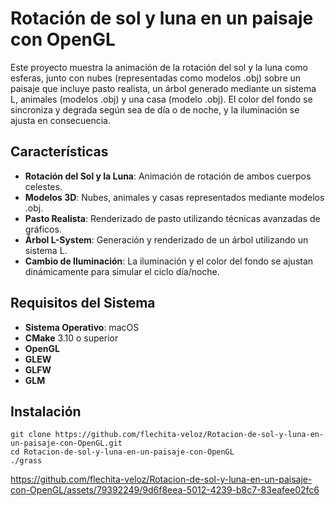 # Rotación de sol y luna en un paisaje con OpenGL

Este proyecto muestra la animación de la rotación del sol y la luna como esferas, junto con nubes (representadas como modelos .obj) sobre un paisaje que incluye pasto realista, un árbol generado mediante un sistema L, animales (modelos .obj) y una casa (modelo .obj). El color del fondo se sincroniza y degrada según sea de día o de noche, y la iluminación se ajusta en consecuencia.

## Características

- **Rotación del Sol y la Luna**: Animación de rotación de ambos cuerpos celestes.
- **Modelos 3D**: Nubes, animales y casas representados mediante modelos .obj.
- **Pasto Realista**: Renderizado de pasto utilizando técnicas avanzadas de gráficos.
- **Árbol L-System**: Generación y renderizado de un árbol utilizando un sistema L.
- **Cambio de Iluminación**: La iluminación y el color del fondo se ajustan dinámicamente para simular el ciclo día/noche.

## Requisitos del Sistema

- **Sistema Operativo**: macOS
- **CMake** 3.10 o superior
- **OpenGL**
- **GLEW**
- **GLFW**
- **GLM**

## Instalación

```
git clone https://github.com/flechita-veloz/Rotacion-de-sol-y-luna-en-un-paisaje-con-OpenGL.git
cd Rotacion-de-sol-y-luna-en-un-paisaje-con-OpenGL
./grass
```


https://github.com/flechita-veloz/Rotacion-de-sol-y-luna-en-un-paisaje-con-OpenGL/assets/79392249/9d6f8eea-5012-4239-b8c7-83eafee02fc6









